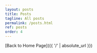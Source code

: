```yaml
---
layout: posts
title: Posts
tagline: All posts
permalink: /posts.html
ref: posts
order: 4
---
```


[Back to Home Page]({{ '/' | absolute_url }})
